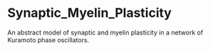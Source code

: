 # Synaptic_Myelin_Plasticity
An abstract model of synaptic and myelin plasticity in a network of Kuramoto phase oscillators.

